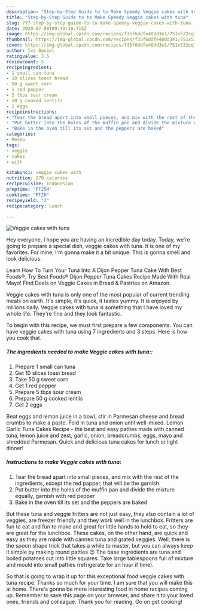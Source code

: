 ```yaml
---
description: "Step-by-Step Guide to to Make Speedy Veggie cakes with tuna"
title: "Step-by-Step Guide to to Make Speedy Veggie cakes with tuna"
slug: 777-step-by-step-guide-to-to-make-speedy-veggie-cakes-with-tuna
date: 2020-07-08T09:49:10.715Z
image: https://img-global.cpcdn.com/recipes/f35f6ddfe40dd3e1/751x532cq70/veggie-cakes-with-tuna-recipe-main-photo.jpg
thumbnail: https://img-global.cpcdn.com/recipes/f35f6ddfe40dd3e1/751x532cq70/veggie-cakes-with-tuna-recipe-main-photo.jpg
cover: https://img-global.cpcdn.com/recipes/f35f6ddfe40dd3e1/751x532cq70/veggie-cakes-with-tuna-recipe-main-photo.jpg
author: Iva Daniel
ratingvalue: 3.5
reviewcount: 5
recipeingredient:
- 1 small can tuna
- 10 slices toast bread
- 50 g sweet corn
- 1 red pepper
- 5 tbps sour cream
- 50 g cooked lentils
- 2 eggs
recipeinstructions:
- "Tear the bread apart into small pieces, and mix with the rest of the ingredients, except the red papper, that will be the garnish"
- "Put butter into the holes of the muffin pan and divide the mixture equally, garnish with red pepper"
- "Bake in the oven till its set and the peppers are baked"
categories:
- Resep
tags:
- veggie
- cakes
- with

katakunci: veggie cakes with
nutrition: 279 calories
recipecuisine: Indonesian
preptime: "PT25M"
cooktime: "PT2H"
recipeyield: "3"
recipecategory: Lunch

---
```



![Veggie cakes with tuna](https://img-global.cpcdn.com/recipes/f35f6ddfe40dd3e1/751x532cq70/veggie-cakes-with-tuna-recipe-main-photo.jpg)

Hey everyone, I hope you are having an incredible day today. Today, we're going to prepare a special dish, veggie cakes with tuna. It is one of my favorites. For mine, I'm gonna make it a bit unique. This is gonna smell and look delicious.

Learn How To Turn Your Tuna Into A Dijon Pepper Tuna Cake With Best Foods®. Try Best Foods® Dijon Pepper Tuna Cakes Recipe Made With Real Mayo! Find Deals on Veggie Cakes in Bread &amp; Pastries on Amazon.

Veggie cakes with tuna is only one of the most popular of current trending meals on earth. It's simple, it's quick, it tastes yummy. It is enjoyed by millions daily. Veggie cakes with tuna is something that I have loved my whole life. They're fine and they look fantastic.


To begin with this recipe, we must first prepare a few components. You can have veggie cakes with tuna using 7 ingredients and 3 steps. Here is how you cook that.

##### The ingredients needed to make Veggie cakes with tuna::

1. Prepare 1 small can tuna
1. Get 10 slices toast bread
1. Take 50 g sweet corn
1. Get 1 red pepper
1. Prepare 5 tbps sour cream
1. Prepare 50 g cooked lentils
1. Get 2 eggs


Beat eggs and lemon juice in a bowl; stir in Parmesan cheese and bread crumbs to make a paste. Fold in tuna and onion until well-mixed. Lemon Garlic Tuna Cakes Recipe - the best and easy patties made with canned tuna, lemon juice and zest, garlic, onion, breadcrumbs, eggs, mayo and shredded Parmesan. Quick and delicious tuna cakes for lunch or light dinner! 

##### Instructions to make Veggie cakes with tuna:

1. Tear the bread apart into small pieces, and mix with the rest of the ingredients, except the red papper, that will be the garnish
1. Put butter into the holes of the muffin pan and divide the mixture equally, garnish with red pepper
1. Bake in the oven till its set and the peppers are baked


But these tuna and veggie fritters are not just easy, they also contain a lot of veggies, are freezer friendly and they work well in the lunchbox. Fritters are fun to eat and fun to make and great for little hands to hold to eat, so they are great for the lunchbox. These cakes, on the other hand, are quick and easy as they are made with canned tuna and grated veggies. Well, there is the spoon shape trick that takes a while to master, but you can always keep it simple by making round patties 😉 The base ingredients are tuna and boiled potatoes cut into little squares. Take large tablespoons full of mixture and mould into small patties (refrigerate for an hour if time). 

So that is going to wrap it up for this exceptional food veggie cakes with tuna recipe. Thanks so much for your time. I am sure that you will make this at home. There's gonna be more interesting food in home recipes coming up. Remember to save this page on your browser, and share it to your loved ones, friends and colleague. Thank you for reading. Go on get cooking!
